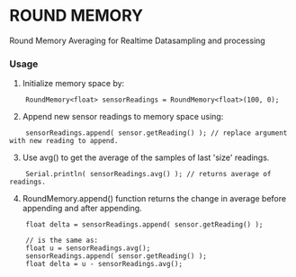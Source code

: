# ROUND MEMORY
Round Memory Averaging for Realtime Datasampling and processing 

### Usage

1. Initialize memory space by:
```
    RoundMemory<float> sensorReadings = RoundMemory<float>(100, 0);
```

2. Append new sensor readings to memory space using:
```
    sensorReadings.append( sensor.getReading() ); // replace argument with new reading to append.
```

3. Use avg() to get the average of the samples of last 'size' readings.
```
    Serial.println( sensorReadings.avg() ); // returns average of readings.
```

4. RoundMemory.append() function returns the change in average before appending and after appending.
```
    float delta = sensorReadings.append( sensor.getReading() );

    // is the same as:
    float u = sensorReadings.avg();
    sensorReadings.append( sensor.getReading() );
    float delta = u - sensorReadings.avg();
```
